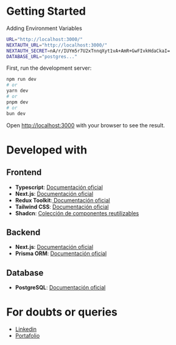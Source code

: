 

# Getting Started
Adding Environment Variables
```bash
URL="http://localhost:3000/"
NEXTAUTH_URL="http://localhost:3000/"
NEXTAUTH_SECRET=nA/r/IUYm5r7U2xTnnqXyt1vA+AmR+GwFIvkHdaCkaI=
DATABASE_URL="postgres..."
```

First, run the development server:

```bash
npm run dev
# or
yarn dev
# or
pnpm dev
# or
bun dev
```

Open [http://localhost:3000](http://localhost:3000) with your browser to see the result.

# Developed with

## Frontend
- **Typescript**: [Documentación oficial](https://www.typescriptlang.org/)
- **Next.js**: [Documentación oficial](https://nextjs.org/)
- **Redux Toolkit**:[ Documentación oficial](https://redux-toolkit.js.org/)
- **Tailwind CSS**: [Documentación oficial](https://tailwindcss.com/)
- **Shadcn**: [Colección de componentes reutilizables](https://ui.shadcn.com/)

## Backend
- **Next.js**: [Documentación oficial](https://nextjs.org/)
- **Prisma ORM**: [Documentación oficial](https://www.prisma.io/)

## Database
- **PostgreSQL**: [Documentación oficial](https://www.postgresql.org/)

# For doubts or queries
- [Linkedin](https://www.linkedin.com/in/lv-dev/) 
- [Portafolio](https://veldev.vercel.app/) 


